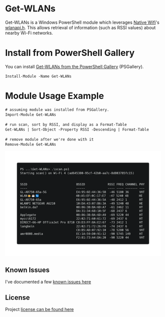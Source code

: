 # Get-WLANs

Get-WLANs is a Windows PowerShell module which leverages [Native Wifi](https://docs.microsoft.com/en-us/windows/win32/nativewifi/portal)'s [wlanapi.h](https://docs.microsoft.com/en-us/windows/win32/api/wlanapi/). This allows retrieval of information (such as RSSI values) about nearby Wi-Fi networks.

# Install from PowerShell Gallery

You can install [Get-WLANs from the PowerShell Gallery](https://www.powershellgallery.com/packages/Get-WLANs) (PSGallery).

```
Install-Module -Name Get-WLANs
```

# Module Usage Example

```
# assuming module was installed from PSGallery.
Import-Module Get-WLANs

# run scan, sort by RSSI, and display as a Format-Table
Get-WLANs | Sort-Object -Property RSSI -Descending | Format-Table

# remove module after we're done with it
Remove-Module Get-WLANs
```

![](docs/1-nic-scan-examplev2.png)

## Known Issues

I've documented a few [known issues here](KNOWN_ISSUES.md)

## License

Project [license can be found here](LICENSE)
